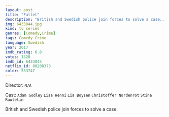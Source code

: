 ```yaml
---
layout: post
title: "Fallet"
description: "British and Swedish police join forces to solve a case..."
img: 6433844.jpg
kind: tv series
genres: [Comedy,Crime]
tags: Comedy Crime 
language: Swedish
year: 2017
imdb_rating: 6.8
votes: 1320
imdb_id: 6433844
netflix_id: 80208373
color: 533747
---
```

Director: `N/A`  

Cast: `Adam Godley` `Lisa Henni` `Lia Boysen` `Christoffer Nordenrot` `Stina Rautelin` 

British and Swedish police join forces to solve a case.